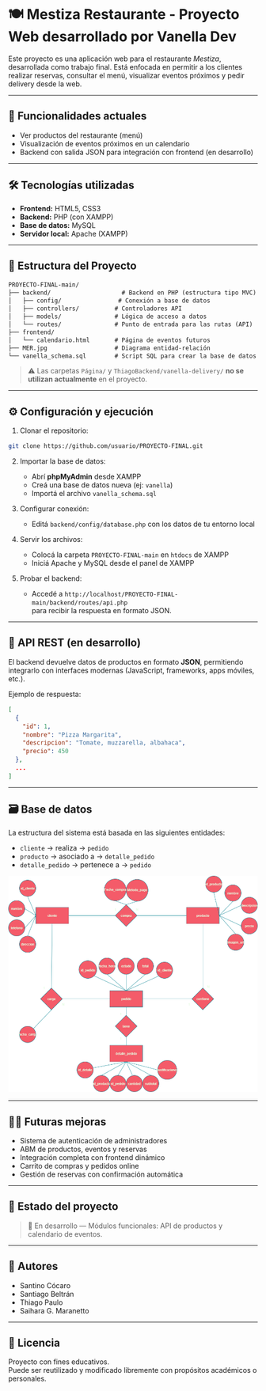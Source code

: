 # 🍽️ Mestiza Restaurante - Proyecto Web desarrollado por Vanella Dev

Este proyecto es una aplicación web para el restaurante *Mestiza*, desarrollada como trabajo final. Está enfocada en permitir a los clientes realizar reservas, consultar el menú, visualizar eventos próximos y pedir delivery desde la web.

---

## 🚀 Funcionalidades actuales

- Ver productos del restaurante (menú)
- Visualización de eventos próximos en un calendario
- Backend con salida JSON para integración con frontend (en desarrollo)

---

## 🛠️ Tecnologías utilizadas

- **Frontend:** HTML5, CSS3
- **Backend:** PHP (con XAMPP)
- **Base de datos:** MySQL
- **Servidor local:** Apache (XAMPP)

---

## 🧱 Estructura del Proyecto

```
PROYECTO-FINAL-main/
├── backend/                    # Backend en PHP (estructura tipo MVC)
│   ├── config/                # Conexión a base de datos
│   ├── controllers/          # Controladores API
│   ├── models/               # Lógica de acceso a datos
│   └── routes/               # Punto de entrada para las rutas (API)
├── frontend/
│   └── calendario.html       # Página de eventos futuros
├── MER.jpg                   # Diagrama entidad-relación
└── vanella_schema.sql        # Script SQL para crear la base de datos
```

> ⚠️ Las carpetas `Página/` y `ThiagoBackend/vanella-delivery/` **no se utilizan actualmente** en el proyecto.

---

## ⚙️ Configuración y ejecución

1. Clonar el repositorio:
```bash
git clone https://github.com/usuario/PROYECTO-FINAL.git
```

2. Importar la base de datos:
   - Abrí **phpMyAdmin** desde XAMPP
   - Creá una base de datos nueva (ej: `vanella`)
   - Importá el archivo `vanella_schema.sql`

3. Configurar conexión:
   - Editá `backend/config/database.php` con los datos de tu entorno local

4. Servir los archivos:
   - Colocá la carpeta `PROYECTO-FINAL-main` en `htdocs` de XAMPP
   - Iniciá Apache y MySQL desde el panel de XAMPP

5. Probar el backend:
   - Accedé a `http://localhost/PROYECTO-FINAL-main/backend/routes/api.php`  
     para recibir la respuesta en formato JSON.

---

## 🔁 API REST (en desarrollo)

El backend devuelve datos de productos en formato **JSON**, permitiendo integrarlo con interfaces modernas (JavaScript, frameworks, apps móviles, etc.).

Ejemplo de respuesta:
```json
[
  {
    "id": 1,
    "nombre": "Pizza Margarita",
    "descripcion": "Tomate, muzzarella, albahaca",
    "precio": 450
  },
  ...
]
```

---

## 🗃️ Base de datos

La estructura del sistema está basada en las siguientes entidades:

- `cliente` → realiza → `pedido`
- `producto` → asociado a → `detalle_pedido`
- `detalle_pedido` → pertenece a → `pedido`

![Mer.drawio](Mer.drawio.png)

---

## 🧑‍💼 Futuras mejoras

- Sistema de autenticación de administradores
- ABM de productos, eventos y reservas
- Integración completa con frontend dinámico
- Carrito de compras y pedidos online
- Gestión de reservas con confirmación automática

---

## 📌 Estado del proyecto

> 🔧 En desarrollo — Módulos funcionales: API de productos y calendario de eventos.

---

## 👥 Autores

- Santino Cócaro
- Santiago Beltrán
- Thiago Paulo
- Saihara G. Maranetto

---

## 📜 Licencia

Proyecto con fines educativos.  
Puede ser reutilizado y modificado libremente con propósitos académicos o personales.
